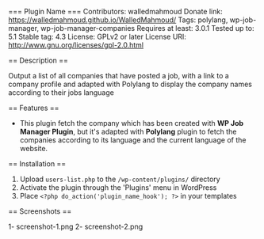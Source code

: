 === Plugin Name ===
Contributors: walledmahmoud
Donate link: https://walledmahmoud.github.io/WalledMahmoud/
Tags: polylang, wp-job-manager, wp-job-manager-companies
Requires at least: 3.0.1
Tested up to: 5.1
Stable tag: 4.3
License: GPLv2 or later
License URI: http://www.gnu.org/licenses/gpl-2.0.html

== Description ==

Output a list of all companies that have posted a job, with a link to a company profile and adapted with Polylang to display the company names according to their jobs language


== Features == 

- This plugin fetch the company which has been created with **WP Job Manager Plugin**, but it's adapted with **Polylang** plugin to fetch the companies according to its language and the current language of the website.


== Installation ==

1. Upload `users-list.php` to the `/wp-content/plugins/` directory
1. Activate the plugin through the 'Plugins' menu in WordPress
1. Place `<?php do_action('plugin_name_hook'); ?>` in your templates

== Screenshots ==

1- screenshot-1.png
2- screenshot-2.png







